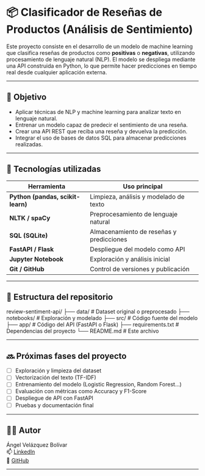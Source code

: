 # 📦 Clasificador de Reseñas de Productos (Análisis de Sentimiento)

Este proyecto consiste en el desarrollo de un modelo de machine learning que clasifica reseñas de productos como **positivas** o **negativas**, utilizando procesamiento de lenguaje natural (NLP). El modelo se despliega mediante una API construida en Python, lo que permite hacer predicciones en tiempo real desde cualquier aplicación externa.

---

## 🎯 Objetivo

- Aplicar técnicas de NLP y machine learning para analizar texto en lenguaje natural.
- Entrenar un modelo capaz de predecir el sentimiento de una reseña.
- Crear una API REST que reciba una reseña y devuelva la predicción.
- Integrar el uso de bases de datos SQL para almacenar predicciones realizadas.

---

## 🧰 Tecnologías utilizadas

| Herramienta         | Uso principal                              |
|---------------------|---------------------------------------------|
| **Python (pandas, scikit-learn)** | Limpieza, análisis y modelado de texto     |
| **NLTK / spaCy**     | Preprocesamiento de lenguaje natural        |
| **SQL (SQLite)**     | Almacenamiento de reseñas y predicciones    |
| **FastAPI / Flask**  | Despliegue del modelo como API              |
| **Jupyter Notebook** | Exploración y análisis inicial              |
| **Git / GitHub**           | Control de versiones y publicación          |

---

## 📁 Estructura del repositorio

review-sentiment-api/
├── data/ # Dataset original o preprocesado
├── notebooks/ # Exploración y modelado
├── src/ # Código fuente del modelo
├── app/ # Código del API (FastAPI o Flask)
├── requirements.txt # Dependencias del proyecto
└── README.md # Este archivo

---

## 🔜 Próximas fases del proyecto

- [ ] Exploración y limpieza del dataset
- [ ] Vectorización del texto (TF-IDF)
- [ ] Entrenamiento del modelo (Logistic Regression, Random Forest…)
- [ ] Evaluación con métricas como Accuracy y F1-Score
- [ ] Despliegue de API con FastAPI
- [ ] Pruebas y documentación final

---

## 👨‍💻 Autor

Ángel Velázquez Bolívar  
📫 [LinkedIn](https://www.linkedin.com/in/angelvelazquezbolivar)  
💼 [GitHub](https://github.com/AngelV3l)

---
